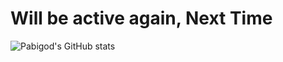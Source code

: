# Will be active again, Next Time

![Pabigod's GitHub stats](https://github-readme-stats.vercel.app/api?username=pabigods&show_icons=true&theme=dark)


